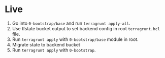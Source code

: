 # Live

1. Go into `0-bootstrap/base` and run `terragrunt apply-all`.
2. Use tfstate bucket output to set backend config in root `terragrunt.hcl` file.
3. Run `terragrunt apply` with `0-bootstrap/base` module in root.
4. Migrate state to backend bucket
5. Run `terragrunt apply` with `0-bootstrap`.
